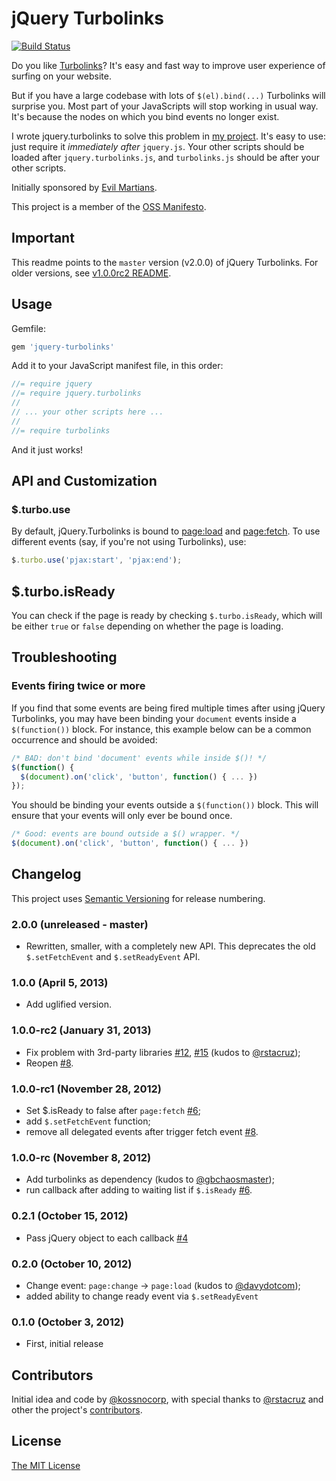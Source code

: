 # jQuery Turbolinks

[![Build Status](https://secure.travis-ci.org/kossnocorp/jquery.turbolinks.png?branch=master)](http://travis-ci.org/kossnocorp/jquery.turbolinks)

Do you like [Turbolinks](https://github.com/rails/turbolinks)? It's easy and fast way to improve user experience of surfing on your website.

But if you have a large codebase with lots of `$(el).bind(...)` Turbolinks will surprise you. Most part of your JavaScripts will stop working in usual way. It's because the nodes on which you bind events no longer exist.

I wrote jquery.turbolinks to solve this problem in [my project](http://amplifr.com). It's easy to use: just require it *immediately after* `jquery.js`. Your other scripts should be loaded after `jquery.turbolinks.js`, and `turbolinks.js` should be after your other scripts.

Initially sponsored by [Evil Martians](http://evilmartians.com/).

This project is a member of the [OSS Manifesto](http://ossmanifesto.org/).

## Important

This readme points to the `master` version (v2.0.0) of jQuery Turbolinks. For 
older versions, see [v1.0.0rc2 README][oldreadme].

## Usage

Gemfile:

``` js
gem 'jquery-turbolinks'
```

Add it to your JavaScript manifest file, in this order:

``` js
//= require jquery
//= require jquery.turbolinks
//
// ... your other scripts here ...
//
//= require turbolinks
```

And it just works!

## API and Customization

### $.turbo.use

By default, jQuery.Turbolinks is bound to [page:load] and [page:fetch]. To use 
different events (say, if you're not using Turbolinks), use:

``` js
$.turbo.use('pjax:start', 'pjax:end');
```

## $.turbo.isReady

You can check if the page is ready by checking `$.turbo.isReady`, which will be 
either `true` or `false` depending on whether the page is loading.

## Troubleshooting

### Events firing twice or more

If you find that some events are being fired multiple times after using jQuery Turbolinks, you may have been binding your `document` events inside a `$(function())` block. For instance, this example below can be a common occurrence and should be avoided:

``` javascript
/* BAD: don't bind 'document' events while inside $()! */
$(function() {
  $(document).on('click', 'button', function() { ... })
});
```

You should be binding your events outside a `$(function())` block. This will ensure that your events will only ever be bound once.

``` javascript
/* Good: events are bound outside a $() wrapper. */
$(document).on('click', 'button', function() { ... })
```

## Changelog

This project uses [Semantic Versioning](http://semver.org/) for release numbering.

### 2.0.0 (unreleased - master)

* Rewritten, smaller, with a completely new API. This deprecates the old 
`$.setFetchEvent` and `$.setReadyEvent` API.

### 1.0.0 (April 5, 2013)

* Add uglified version.

### 1.0.0-rc2 (January 31, 2013)

* Fix problem with 3rd-party libraries [#12](https://github.com/kossnocorp/jquery.turbolinks/issues/12), [#15](https://github.com/kossnocorp/jquery.turbolinks/issues/15) (kudos to [@rstacruz](https://github.com/rstacruz));
* Reopen [#8](https://github.com/kossnocorp/jquery.turbolinks/issues/8).

### 1.0.0-rc1 (November 28, 2012)

* Set $.isReady to false after `page:fetch` [#6](https://github.com/kossnocorp/jquery.turbolinks/issues/6);
* add `$.setFetchEvent` function;
* remove all delegated events after trigger fetch event [#8](https://github.com/kossnocorp/jquery.turbolinks/issues/8).

### 1.0.0-rc (November 8, 2012)

* Add turbolinks as dependency (kudos to [@gbchaosmaster](https://github.com/gbchaosmaster));
* run callback after adding to waiting list if `$.isReady` [#6](https://github.com/kossnocorp/jquery.turbolinks/issues/6).

### 0.2.1 (October 15, 2012)

* Pass jQuery object to each callback [#4](https://github.com/kossnocorp/jquery.turbolinks/issues/4)

### 0.2.0 (October 10, 2012)

* Change event: `page:change` -> `page:load` (kudos to [@davydotcom](https://github.com/davydotcom));
* added ability to change ready event via `$.setReadyEvent`

### 0.1.0 (October 3, 2012)

* First, initial release

## Contributors

Initial idea and code by [@kossnocorp](http://koss.nocorp.me/), with special thanks to [@rstacruz](https://github.com/rstacruz) and other the project's [contributors](https://github.com/kossnocorp/jquery.turbolinks/graphs/contributors).

## License

[The MIT License](https://github.com/kossnocorp/jquery.turbolinks/blob/master/LICENSE.md)

[page:load]: https://github.com/rails/turbolinks/#events
[page:fetch]: https://github.com/rails/turbolinks/#events
[oldreadme]: https://github.com/kossnocorp/jquery.turbolinks/blob/v1.0.0.rc2/README.md

